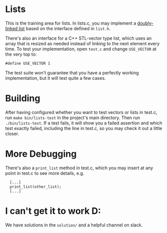 Lists
=====

This is the training area for lists. In lists.c, you may implement a [doubly-linked list](http://www.wikiwand.com/en/Doubly_linked_list) based on the interface defined in `list.h`.

There's also an interface for a C++ STL-vector type list, which uses an array that is resized as needed instead of linking to the next element every time. To test your implementation, open `test.c` and change `USE_VECTOR` at the very top to:
```
#define USE_VECTOR 1
```

The test suite won't guarantee that you have a perfectly working implementation, but it will test quite a few cases.

Building
========

After having configured whether you want to test vectors or lists in test.c, run `make bin/lists-test` in the project's main directory. Then run `./bin/lists-test`. If a test fails, it will show you a failed assertion and which test exactly failed, including the line in test.c, so you may check it out a little closer.

More Debugging
==============

There's also a `print_list` method in test.c, which you may insert at any point in test.c to see more details, e.g.
```
  [...]
  print_list(other_list);
  [...]
```

I can't get it to work D:
=========================

We have solutions in the `solution/` and a helpful channel on slack.
